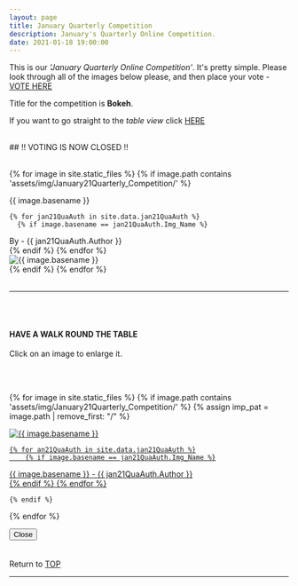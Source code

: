 ```yaml
---
layout: page
title: January Quarterly Competition
description: January's Quarterly Online Competition.
date: 2021-01-18 19:00:00
---
```



This is our _'January Quarterly Online Competition'_. It's pretty simple. Please look through all of the images below please, and then place your vote - <a target="_blank" href="https://surveyhero.com/c/4e4a0ae7">VOTE HERE</a> 


<p>Title for the competition is <strong>Bokeh</strong>. </p> 

If you want to go straight to the *table view* click <a href="#tableView">HERE</a>

<br>
## !! VOTING IS NOW CLOSED !!
<br>

<br>

<!-- This loops through all the images in specified folder -->
{% for image in site.static_files %}
    {% if image.path contains 'assets/img/January21Quarterly_Competition/' %}
<div class="Number">{{ image.basename }}</div>

<!-- This runs and checks if there is a matching author in the file -->
    {% for jan21QuaAuth in site.data.jan21QuaAuth %}
      {% if image.basename == jan21QuaAuth.Img_Name %}
<div class="subName">By - {{ jan21QuaAuth.Author }}</div>
      {% endif %}
    {% endfor %}


<div>
    <img class="col three Comp_Img" src="{{ site.baseurl }}{{ image.path }}" alt="{{ image.basename }}">
</div>
    {% endif %}
{% endfor %}



<br>
<br>

<hr id="tableView">

<br>
<br>

<div class="col three caption">
    <h4>HAVE A WALK ROUND THE TABLE </h4>
    <p>Click on an image to enlarge it.</p>    
</div>

<br>
<br>


<!-- MASONARY GRID -->
<div class="full-width">
	<div class="grid">

{% for image in site.static_files %}
    {% if image.path contains 'assets/img/January21Quarterly_Competition/' %}
        {% assign imp_pat = image.path | remove_first: "/" %}
<div class="grid__item" data-size="1280x1280">  
    <a href="{{ site.baseurl }}{{ image.path }}" class="img-wrap" alt="{{ image.basename }}">
        <img src="{{ site.baseurl }}{{ image.path }}" alt="{{ image.basename }}" />

    {% for an21QuaAuth in site.data.jan21QuaAuth %}
        {% if image.basename == jan21QuaAuth.Img_Name %}
<div class="description description--grid">{{ image.basename }} - {{ jan21QuaAuth.Author }}</div>
        {% endif %}
    {% endfor %}

</a>
</div>

    {% endif %}
{% endfor %}
	</div>

<!-- /grid -->
<div class="preview">
	<button class="action action--close"><i class="fa fa-times"></i><span class="text-hidden">Close</span></button>
	<div class="description description--preview"></div>
</div>
</div>
<!-- MASONARY GRID END -->

<br>
<br>

<div class="col three caption">
    Return to <a href="#top">TOP</a>
</div>

<hr>





